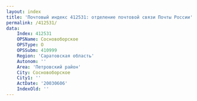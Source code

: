 ```yaml
---
layout: index
title: 'Почтовый индекс 412531: отделение почтовой связи Почты России'
permalink: /412531/
data:
    Index: 412531
    OPSName: Сосновоборское
    OPSType: О
    OPSSubm: 410999
    Region: 'Саратовская область'
    Autonom: ''
    Area: 'Петровский район'
    City: Сосновоборское
    City1: ''
    ActDate: '20030606'
    IndexOld: ''
---
```

